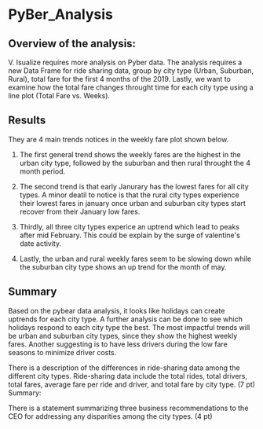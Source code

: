 # PyBer_Analysis
## Overview of the analysis:
V. Isualize requires more analysis on Pyber data.  The analysis requires a new Data Frame for ride sharing data, group by city type (Urban, Suburban, Rural), total fare for the first 4 months of the 2019. Lastly, we want to examine how the total fare changes throught time for each city type using a line plot (Total Fare vs. Weeks).  

## Results
They are 4 main trends notices in the weekly fare plot shown below. 
1. The first general trend shows the weekly fares are the highest in the urban city type, followed by the suburban and then rural throught the 4 month period.

2. The second trend is that early Janurary has the lowest fares for all city types. A minor deatil to notice is that the rural city types experience their lowest fares in january once urban and suburban city types start recover from their January low fares. 

3. Thirdly, all three city types experice an uptrend which lead to peaks after mid February. This could be explain by the surge of valentine's date activity. 

4. Lastly, the urban and rural weekly fares seem to be slowing down while the suburban city type shows an up trend for the month of may.  

## Summary 
Based on the pybear data analysis, it looks like holidays can create uptrends for each city type.  A further analysis can be done to see which holidays respond to each city type the best.  The most impactful trends will be urban and suburban city types, since they show the highest weekly fares. Another suggesting is to have less drivers during the low fare seasons to minimize driver costs. 


There is a description of the differences in ride-sharing data among the different city types. Ride-sharing data include the total rides, total drivers, total fares, average fare per ride and driver, and total fare by city type. (7 pt)
Summary:

There is a statement summarizing three business recommendations to the CEO for addressing any disparities among the city types. (4 pt)